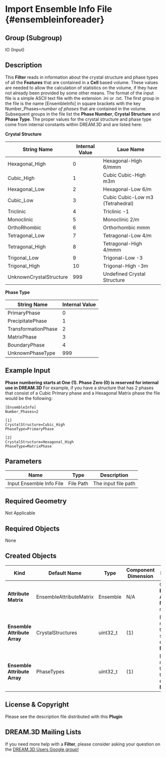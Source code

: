 Import Ensemble Info File {#ensembleinforeader}
=============

## Group (Subgroup) ##

IO (Input)

## Description ##

This **Filter** reads in information about the crystal structure and phase types of all the **Features** that are contained in a **Cell** based volume. These values are needed to allow the calculation of statistics on the volume, if they have not already been provided by some other means.  The format of the input file is a simple ASCII text file with the extension .ini or .txt. The first group in the file is the name [EnsembleInfo] in square brackets with the key Number_Phases=*number of phases* that are contained in the volume. Subsequent groups in the file list the __Phase Number__, __Crystal Structure__ and __Phase Type__. The proper values for the crystal structure and phase type come from internal constants within DREAM.3D and are listed here:

**Crystal Structure**

| String Name | Internal Value | Laue Name |
| ------------|----------------|----------|
| Hexagonal_High | 0 |  Hexagonal-High 6/mmm |
| Cubic_High | 1 |  Cubic Cubic-High m3m |
| Hexagonal_Low | 2 |  Hexagonal-Low 6/m |
| Cubic_Low | 3 |  Cubic Cubic-Low m3 (Tetrahedral) |
| Triclinic | 4 |  Triclinic -1 |
| Monoclinic | 5 |  Monoclinic 2/m |
| OrthoRhombic | 6 |  Orthorhombic mmm |
| Tetragonal_Low | 7 |  Tetragonal-Low 4/m |
| Tetragonal_High | 8 |  Tetragonal-High 4/mmm |
| Trigonal_Low | 9 |  Trigonal-Low -3 |
| Trigonal_High | 10 |  Trigonal-High -3m |
| UnknownCrystalStructure | 999 |  Undefined Crystal Structure |

**Phase Type**

| String Name | Internal Value |
| ------------|----------------|
| PrimaryPhase | 0 |
| PrecipitatePhase | 1 |
| TransformationPhase | 2 |
| MatrixPhase | 3 |
| BoundaryPhase | 4 |
| UnknownPhaseType | 999 |

## Example Input ##

__Phase numbering starts at One (1). Phase Zero (0) is reserved for internal use in DREAM.3D__
For example, if you have a structure that has 2 phases that consist of a Cubic Primary phase and a Hexagonal Matrix phase the file would be the following:

	[EnsembleInfo]
	Number_Phases=2

	[1]
	CrystalStructure=Cubic_High
	PhaseType=PrimaryPhase

	[2]
	CrystalStructure=Hexagonal_High
	PhaseType=MatrixPhase


## Parameters ##

| Name | Type | Description |
|------|------|-------------|
| Input Ensemble Info File | File Path | The input file path |

## Required Geometry ##

Not Applicable

## Required Objects ##

None

## Created Objects ##

| Kind | Default Name | Type | Component Dimension | Description |
|------|--------------|-------------|---------|--------------|
| **Attribute Matrix** | EnsembleAttributeMatrix | Ensemble | N/A | Created **Ensemble Attribute Matrix** name |
| **Ensemble Attribute Array** | CrystalStructures | uint32_t | (1)  | Enumeration representing the crystal structure for each **Ensemble** |
| **Ensemble Attribute Array** | PhaseTypes        | uint32_t | (1) | Enumeration representing the phase type for each **Ensemble** |


## License & Copyright ##

Please see the description file distributed with this **Plugin**

## DREAM.3D Mailing Lists ##

If you need more help with a **Filter**, please consider asking your question on the [DREAM.3D Users Google group!](https://groups.google.com/forum/?hl=en#!forum/dream3d-users)


